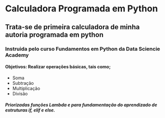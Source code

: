 # Calculadora Programada em Python

## Trata-se de primeira calculadora de minha autoria programada em python

### Instruida pelo curso Fundamentos em Python da Data Sciencie Academy

#### Objetivos:  Realizar operações básicas, tais como;

 - Soma
 - Subtração
 - Multiplicação
 - Divisão

##### Priorizadas funções Lambda e para fundamentação do aprendizado de estruturas if, elif e else.
